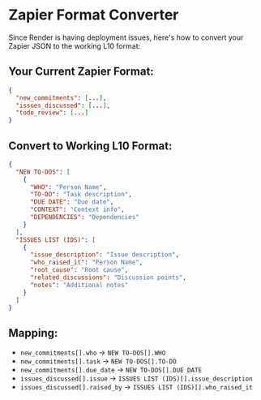 # Zapier Format Converter

Since Render is having deployment issues, here's how to convert your Zapier JSON to the working L10 format:

## Your Current Zapier Format:
```json
{
  "new_commitments": [...],
  "issues_discussed": [...],
  "todo_review": [...]
}
```

## Convert to Working L10 Format:
```json
{
  "NEW TO-DOS": [
    {
      "WHO": "Person Name",
      "TO-DO": "Task description", 
      "DUE DATE": "Due date",
      "CONTEXT": "Context info",
      "DEPENDENCIES": "Dependencies"
    }
  ],
  "ISSUES LIST (IDS)": [
    {
      "issue_description": "Issue description",
      "who_raised_it": "Person Name",
      "root_cause": "Root cause",
      "related_discussions": "Discussion points",
      "notes": "Additional notes"
    }
  ]
}
```

## Mapping:
- `new_commitments[].who` → `NEW TO-DOS[].WHO`
- `new_commitments[].task` → `NEW TO-DOS[].TO-DO` 
- `new_commitments[].due_date` → `NEW TO-DOS[].DUE DATE`
- `issues_discussed[].issue` → `ISSUES LIST (IDS)[].issue_description`
- `issues_discussed[].raised_by` → `ISSUES LIST (IDS)[].who_raised_it`